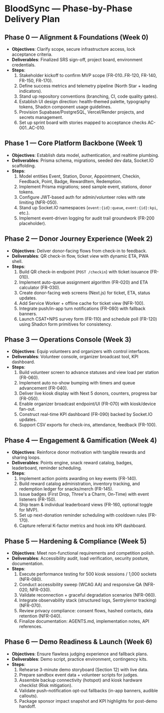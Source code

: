 # BloodSync — Phase-by-Phase Delivery Plan

## Phase 0 — Alignment & Foundations (Week 0)

- **Objectives**: Clarify scope, secure infrastructure access, lock acceptance criteria.
- **Deliverables**: Finalized SRS sign-off, project board, environment credentials.
- **Steps**:
  1. Stakeholder kickoff to confirm MVP scope (FR-010..FR-120, FR-140, FR-150, FR-170).
  2. Define success metrics and telemetry pipeline (North Star + leading indicators).
  3. Stand up repository conventions (branching, CI, code quality gates).
  4. Establish UI design direction: health-themed palette, typography tokens, Shadcn component usage guidelines.
  5. Provision Supabase/PostgreSQL, Vercel/Render projects, and secrets management.
  6. Set up sprint board with stories mapped to acceptance checks AC-001..AC-010.

## Phase 1 — Core Platform Backbone (Week 1)

- **Objectives**: Establish data model, authentication, and realtime plumbing.
- **Deliverables**: Prisma schema, migrations, seeded dev data, Socket.IO scaffolding.
- **Steps**:
  1. Model entities Event, Station, Donor, Appointment, Checkin, Feedback, Point, Badge, RewardItem, Redemption.
  2. Implement Prisma migrations; seed sample event, stations, donor tokens.
  3. Configure JWT-based auth for admin/volunteer roles with rate limiting (NFR-050).
  4. Stand up Socket.IO namespaces (`event:{id}:queue`, `event:{id}:kpi`, etc.).
  5. Implement event-driven logging for audit trail groundwork (FR-200 placeholder).

## Phase 2 — Donor Journey Experience (Week 2)

- **Objectives**: Deliver donor-facing flows from check-in to feedback.
- **Deliverables**: QR check-in flow, ticket view with dynamic ETA, PWA shell.
- **Steps**:
  1. Build QR check-in endpoint (`POST /checkin`) with ticket issuance (FR-010).
  2. Implement auto-queue assignment algorithm (FR-020) and ETA calculator (FR-030).
  3. Create donor-facing web screens (Next.js) for ticket, ETA, status updates.
  4. Add Service Worker + offline cache for ticket view (NFR-100).
  5. Integrate push/in-app turn notifications (FR-080) with fallback banners.
  6. Launch CSAT+NPS survey form (FR-110) and schedule poll (FR-120) using Shadcn form primitives for consistency.

## Phase 3 — Operations Console (Week 3)

- **Objectives**: Equip volunteers and organizers with control interfaces.
- **Deliverables**: Volunteer console, organizer broadcast tool, KPI dashboard.
- **Steps**:
  1. Build volunteer screen to advance statuses and view load per station (FR-060).
  2. Implement auto no-show bumping with timers and queue advancement (FR-040).
  3. Deliver live kiosk display with Next 5 donors, counters, progress bar (FR-050).
  4. Enable organizer broadcast endpoint/UI (FR-070) with kiosk/device fan-out.
  5. Construct real-time KPI dashboard (FR-090) backed by Socket.IO updates.
  6. Support CSV exports for check-ins, attendance, feedback (FR-100).

## Phase 4 — Engagement & Gamification (Week 4)

- **Objectives**: Reinforce donor motivation with tangible rewards and sharing loops.
- **Deliverables**: Points engine, snack reward catalog, badges, leaderboard, reminder scheduling.
- **Steps**:
  1. Implement action points awarding on key events (FR-140).
  2. Build reward catalog administration, inventory tracking, and redemption ledger for snacks/merch (FR-145).
  3. Issue badges (First Drop, Three's a Charm, On-Time) with event listeners (FR-150).
  4. Ship team & individual leaderboard views (FR-160, optional toggle for MVP).
  5. Set up next-donation reminder scheduling with cooldown rules (FR-170).
  6. Capture referral K-factor metrics and hook into KPI dashboard.

## Phase 5 — Hardening & Compliance (Week 5)

- **Objectives**: Meet non-functional requirements and competition polish.
- **Deliverables**: Accessibility audit, load verification, security posture, documentation.
- **Steps**:
  1. Execute performance testing for 500 kiosk sessions / 1,000 sockets (NFR-080).
  2. Conduct accessibility sweep (WCAG AA) and responsive QA (NFR-020, NFR-030).
  3. Validate reconnection + graceful degradation scenarios (NFR-060).
  4. Integrate observability stack (structured logs, Sentry/error tracking) (NFR-070).
  5. Review privacy compliance: consent flows, hashed contacts, data retention (NFR-040).
  6. Finalize documentation: AGENTS.md, implementation notes, API references.

## Phase 6 — Demo Readiness & Launch (Week 6)

- **Objectives**: Ensure flawless judging experience and fallback plans.
- **Deliverables**: Demo script, practice environment, contingency kits.
- **Steps**:
  1. Rehearse 3-minute demo storyboard (Section 12) with live data.
  2. Prepare sandbox event data + volunteer scripts for judges.
  3. Assemble backup connectivity (hotspot) and kiosk hardware checklist (Risk mitigation).
  4. Validate push-notification opt-out fallbacks (in-app banners, audible callouts).
  5. Package sponsor impact snapshot and KPI highlights for post-demo handoff.
